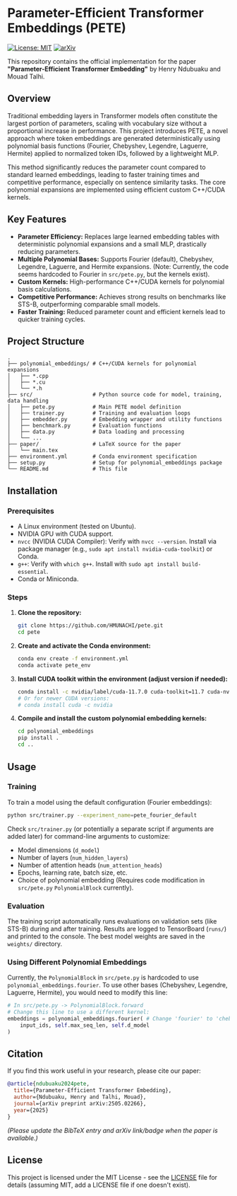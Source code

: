 # Parameter-Efficient Transformer Embeddings (PETE)

[![License: MIT](https://img.shields.io/badge/License-MIT-yellow.svg)](https://opensource.org/licenses/MIT)
[![arXiv](https://img.shields.io/badge/arXiv-2505.02266-b31b1b.svg)](https://arxiv.org/abs/2505.02266) 

This repository contains the official implementation for the paper **"Parameter-Efficient Transformer Embedding"** by Henry Ndubuaku and Mouad Talhi.

## Overview

Traditional embedding layers in Transformer models often constitute the largest portion of parameters, scaling with vocabulary size without a proportional increase in performance. This project introduces PETE, a novel approach where token embeddings are generated deterministically using polynomial basis functions (Fourier, Chebyshev, Legendre, Laguerre, Hermite) applied to normalized token IDs, followed by a lightweight MLP.

This method significantly reduces the parameter count compared to standard learned embeddings, leading to faster training times and competitive performance, especially on sentence similarity tasks. The core polynomial expansions are implemented using efficient custom C++/CUDA kernels.

## Key Features

*   **Parameter Efficiency:** Replaces large learned embedding tables with deterministic polynomial expansions and a small MLP, drastically reducing parameters.
*   **Multiple Polynomial Bases:** Supports Fourier (default), Chebyshev, Legendre, Laguerre, and Hermite expansions. (Note: Currently, the code seems hardcoded to Fourier in `src/pete.py`, but the kernels exist).
*   **Custom Kernels:** High-performance C++/CUDA kernels for polynomial basis calculations.
*   **Competitive Performance:** Achieves strong results on benchmarks like STS-B, outperforming comparable small models.
*   **Faster Training:** Reduced parameter count and efficient kernels lead to quicker training cycles.

## Project Structure

```
.
├── polynomial_embeddings/ # C++/CUDA kernels for polynomial expansions
│   ├── *.cpp
│   ├── *.cu
│   └── *.h
├── src/                   # Python source code for model, training, data handling
│   ├── pete.py            # Main PETE model definition
│   ├── trainer.py         # Training and evaluation loops
│   ├── embedder.py        # Embedding wrapper and utility functions
│   ├── benchmark.py       # Evaluation functions
│   ├── data.py            # Data loading and processing
│   └── ...
├── paper/                 # LaTeX source for the paper
│   └── main.tex
├── environment.yml        # Conda environment specification
├── setup.py               # Setup for polynomial_embeddings package
└── README.md              # This file
```

## Installation

### Prerequisites

*   A Linux environment (tested on Ubuntu).
*   NVIDIA GPU with CUDA support.
*   `nvcc` (NVIDIA CUDA Compiler): Verify with `nvcc --version`. Install via package manager (e.g., `sudo apt install nvidia-cuda-toolkit`) or Conda.
*   `g++`: Verify with `which g++`. Install with `sudo apt install build-essential`.
*   Conda or Miniconda.

### Steps

1.  **Clone the repository:**
    ```bash
    git clone https://github.com/HMUNACHI/pete.git 
    cd pete
    ```

2.  **Create and activate the Conda environment:**
    ```bash
    conda env create -f environment.yml
    conda activate pete_env
    ```

3.  **Install CUDA toolkit within the environment (adjust version if needed):**
    ```bash
    conda install -c nvidia/label/cuda-11.7.0 cuda-toolkit=11.7 cuda-nvcc=11.7
    # Or for newer CUDA versions:
    # conda install cuda -c nvidia
    ```

4.  **Compile and install the custom polynomial embedding kernels:**
    ```bash
    cd polynomial_embeddings
    pip install .
    cd ..
    ```

## Usage

### Training

To train a model using the default configuration (Fourier embeddings):

```bash
python src/trainer.py --experiment_name=pete_fourier_default
```

Check `src/trainer.py` (or potentially a separate script if arguments are added later) for command-line arguments to customize:

*   Model dimensions (`d_model`)
*   Number of layers (`num_hidden_layers`)
*   Number of attention heads (`num_attention_heads`)
*   Epochs, learning rate, batch size, etc.
*   Choice of polynomial embedding (Requires code modification in `src/pete.py` `PolynomialBlock` currently).

### Evaluation

The training script automatically runs evaluations on validation sets (like STS-B) during and after training. Results are logged to TensorBoard (`runs/`) and printed to the console. The best model weights are saved in the `weights/` directory.

### Using Different Polynomial Embeddings

Currently, the `PolynomialBlock` in `src/pete.py` is hardcoded to use `polynomial_embeddings.fourier`. To use other bases (Chebyshev, Legendre, Laguerre, Hermite), you would need to modify this line:

```python
# In src/pete.py -> PolynomialBlock.forward
# Change this line to use a different kernel:
embeddings = polynomial_embeddings.fourier( # Change 'fourier' to 'chebyshev', 'legendre', etc.
    input_ids, self.max_seq_len, self.d_model
)
```

## Citation

If you find this work useful in your research, please cite our paper:

```bibtex
@article{ndubuaku2024pete,
  title={Parameter-Efficient Transformer Embedding},
  author={Ndubuaku, Henry and Talhi, Mouad},
  journal={arXiv preprint arXiv:2505.02266},
  year={2025}
}
```

*(Please update the BibTeX entry and arXiv link/badge when the paper is available.)*

## License

This project is licensed under the MIT License - see the [LICENSE](LICENSE) file for details (assuming MIT, add a LICENSE file if one doesn't exist).